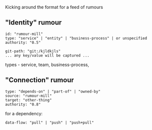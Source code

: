 Kicking around the format for a feed of rumours

## "Identity" rumour

    id: "rumour-mill"
    type: "service" | "entity" | "business-process" | or unspecified
    authority: "0.5" 

    git-path: "git:/kjldkjls"
    ... any key/value will be captured ...

  types - service, team, business-process, 

## "Connection" rumour

    type: "depends-on" | "part-of" | "owned-by"
    source: "rumour-mill"
    target: "other-thing"
    authority: "0.8"

  for a dependency:

    data-flow: "pull" | "push" | "push+pull"